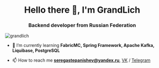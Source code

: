 <h1 align="center">Hello there 👋, I'm GrandLich</h1>
<h3 align="center">Backend developer from Russian Federation</h3>

<p align="left"> <img src="https://komarev.com/ghpvc/?username=grandlich" alt="grandlich" /> </p>

- 🌱 I’m currently learning **FabricMC, Spring Framework, Apache Kafka, Liquibase, PostgreSQL**

- 📫 How to reach me **seregastepanishev@yandex.ru**, [VK](https://vk.com/l_l_l_mister_lich_l_l_l) / [Telegram](https://teleg.run/grand_mrlich)

